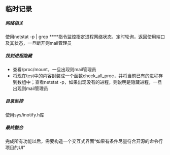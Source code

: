 ## 临时记录

##### 网络相关

使用netstat -p | grep ****指令监控指定进程网络状态，定时轮询，返回使用端口及其状态，一旦断开则mail管理员

##### 找到进程隐藏

+ 查看/proc/mount，一旦出现则mail管理员
+ 将现在test中的内容封装成一个函数check_all_proc，并将当前已有的进程存到数组中；查看netstat -p，如果出现没有的进程，则说明是隐藏进程，一旦出现则mail管理员

##### 目录监控

使用sys/inotify.h库

##### 最终整合

完成所有功能以后，需要构造一个交互式界面“如果有条件尽量符合开源的命令行项目的UI”

